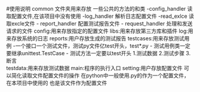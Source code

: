 #使用说明
common 文件夹用来存放 一些公共的方法的和类
    -config_handler 读取配置文件,在该项目中没有使用
    -log_handler 解析日志配置文件
    -read_exlce 读取excle文件
    - report_handler 配置测试报告文件
    - request_handler 处理和发送请求的文件
config:用来存放指定的配置文件
libs:用来存放第三方库和插件
log:用来存放系统的日志
reports:用户存放生成的测试报告
testcases:用来存放测试用例
    -一个接口一个测试文件，测试py文件亿test开头，test*.py
    - 测试用例类一定要继承unittest.TestCase
    - 测试方法一定要以test开头
        1.测试数据
        2.测试步骤
        3.断言  
testdata:用来存放测试数据
main:程序的执行入口
setting:用户存放配置文件 可以简化读取文件配置文件的操作 
在python中一般使用.py的作为一个配置文件，在本项目中使用的
也是该文件作为配置文件
